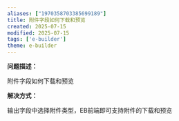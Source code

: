 ```yaml
---
aliases: ["1970358703385699189"]
title: 附件字段如何下载和预览
created: 2025-07-15
modified: 2025-07-15
tags: ['e-builder']
theme: e-builder
---
```


**问题描述：**

附件字段如何下载和预览

**解决方式：**

输出字段中选择附件类型，EB前端即可支持附件的下载和预览